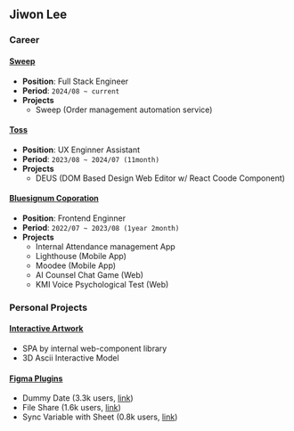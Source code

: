 ## Jiwon Lee

### Career
#### [Sweep](https://www.sweepingoms.com/)
- **Position**: Full Stack Engineer
- **Period**: `2024/08 ~ current`
- **Projects**
  - Sweep (Order management automation service)

#### [Toss](https://toss.im/)
- **Position**: UX Enginner Assistant
- **Period**: `2023/08 ~ 2024/07 (11month)`
- **Projects**
  - DEUS (DOM Based Design Web Editor w/ React Coode Component)

#### [Bluesignum Coporation](https://bluesignum2023.career.greetinghr.com/)
- **Position**: Frontend Enginner
- **Period**: `2022/07 ~ 2023/08 (1year 2month)`
- **Projects**
  - Internal Attendance management App
  - Lighthouse (Mobile App)
  - Moodee (Mobile App)
  - AI Counsel Chat Game (Web)
  - KMI Voice Psychological Test (Web)

### Personal Projects
#### [Interactive Artwork](https://interactive-artwork.vercel.app/)
- SPA by internal web-component library
- 3D Ascii Interactive Model

#### [Figma Plugins](https://www.figma.com/@jiiwon)
- Dummy Date (3.3k users, [link](https://www.figma.com/community/plugin/1329456254452207875/dummy-date))
- File Share (1.6k users, [link](https://www.figma.com/community/widget/1343276857415140668/file-share))
- Sync Variable with Sheet (0.8k users, [link](https://www.figma.com/community/plugin/1260648603325490772/sync-variable-with-sheet))
